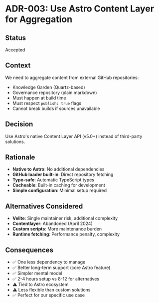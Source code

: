 # ADR-003: Use Astro Content Layer for Aggregation

## Status
Accepted

## Context
We need to aggregate content from external GitHub repositories:
- Knowledge Garden (Quartz-based)
- Governance repository (plain markdown)
- Must happen at build time
- Must respect `publish: true` flags
- Cannot break builds if sources unavailable

## Decision
Use Astro's native Content Layer API (v5.0+) instead of third-party solutions.

## Rationale
- **Native to Astro**: No additional dependencies
- **GitHub loader built-in**: Direct repository fetching
- **Type-safe**: Automatic TypeScript types
- **Cacheable**: Built-in caching for development
- **Simple configuration**: Minimal setup required

## Alternatives Considered
- **Velite**: Single maintainer risk, additional complexity
- **Contentlayer**: Abandoned (April 2024)
- **Custom scripts**: More maintenance burden
- **Runtime fetching**: Performance penalty, complexity

## Consequences
- ✅ One less dependency to manage
- ✅ Better long-term support (core Astro feature)
- ✅ Simpler mental model
- ✅ 2-4 hours setup vs 8-12 for alternatives
- ⚠️ Tied to Astro ecosystem
- ⚠️ Less flexible than custom solutions
- ✅ Perfect for our specific use case
